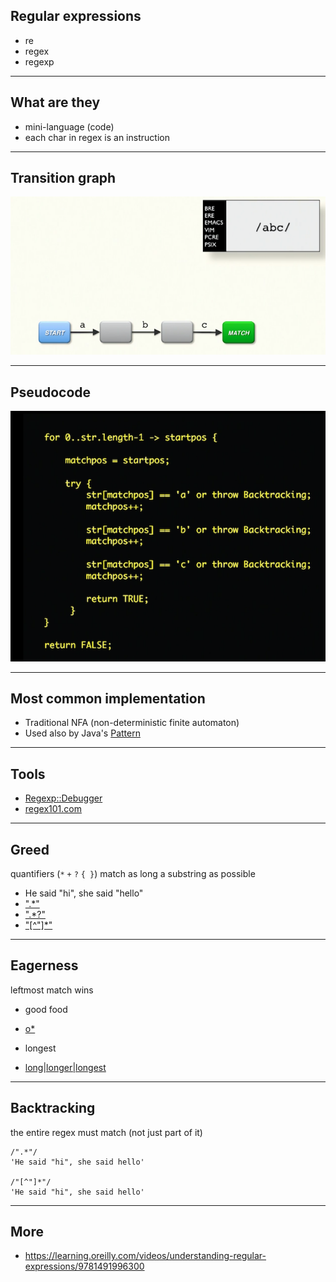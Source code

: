## Regular expressions

* re
* regex
* regexp

---

## What are they

* mini-language (code)
* each char in regex is an instruction

---

## Transition graph

![](transition_graph.png)

---

## Pseudocode

![](pseudocode.png)

---

## Most common implementation

* Traditional NFA (non-deterministic finite automaton)
* Used also by Java's [Pattern](https://docs.oracle.com/javase/10/docs/api/java/util/regex/Pattern.html#jcc)

---

## Tools

* [Regexp::Debugger](https://metacpan.org/pod/Regexp::Debugger)
* [regex101.com](https://regex101.com)

---

## Greed

quantifiers (`*` `+` `?` `{ }`) match as long a substring as possible

* He said "hi", she said "hello"
* [".*"](https://regex101.com/r/zWwBUP/1)
* [".*?"](https://regex101.com/r/zWwBUP/2)
* ["[^"]*"](https://regex101.com/r/zWwBUP/3)

---

## Eagerness

leftmost match wins

* good food
* [o*](https://regex101.com/r/gkqfcO/1)

* longest
* [long|longer|longest](https://regex101.com/r/l0UPUT/1)

---

## Backtracking

the entire regex must match (not just part of it)

```plain
/".*"/
'He said "hi", she said hello'

/"[^"]*"/
'He said "hi", she said hello'
```

---

## More

* https://learning.oreilly.com/videos/understanding-regular-expressions/9781491996300

